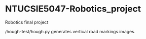 # NTUCSIE5047-Robotics_project

Robotics final project

/hough-test/hough.py generates vertical road markings images.
